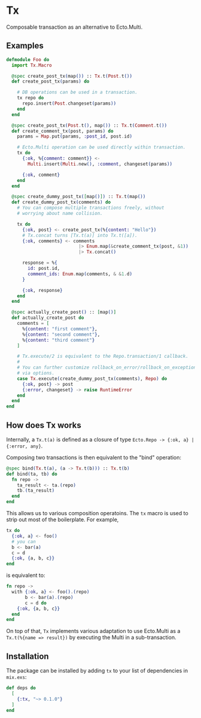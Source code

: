 # Tx

Composable transaction as an alternative to Ecto.Multi.

## Examples

``` elixir
defmodule Foo do
  import Tx.Macro

  @spec create_post_tx(map()) :: Tx.t(Post.t())
  def create_post_tx(params) do

    # DB operations can be used in a transaction.
    tx repo do
      repo.insert(Post.changeset(params))
    end
  end

  @spec create_post_tx(Post.t(), map()) :: Tx.t(Comment.t())
  def create_comment_tx(post, params) do
    params = Map.put(params, :post_id, post.id)

    # Ecto.Multi operation can be used directly within transaction.
    tx do
      {:ok, %{comment: comment}} <-
        Multi.insert(Multi.new(), :comment, changeset(params))

      {:ok, comment}
    end
  end

  @spec create_dummy_post_tx([map()]) :: Tx.t(map())
  def create_dummy_post_tx(comments) do
    # You can compose multiple transactions freely, without
    # worrying about name collision.

    tx do
      {:ok, post} <- create_post_tx(%{content: "Hello"})
      # Tx.concat turns [Tx.t(a)] into Tx.t([a]).
      {:ok, comments} <- comments
                           |> Enum.map(&create_comment_tx(post, &1))
                           |> Tx.concat()

      response = %{
        id: post.id,
        comment_ids: Enum.map(comments, & &1.d)
      }

      {:ok, response}
    end
  end

  @spec actually_create_post() :: [map()]
  def actually_create_post do
    comments = [
      %{content: "first comment"},
      %{content: "second comment"},
      %{content: "third comment"}
    ]

    # Tx.execute/2 is equivalent to the Repo.transaction/1 callback.
    #
    # You can further customize rollback_on_error/rollback_on_exception
    # via options.
    case Tx.execute(create_dummy_post_tx(comments), Repo) do
      {:ok, post} -> post
      {:error, changeset} -> raise RuntimeError
    end
  end
end
```

## How does Tx works

Internally, a `Tx.t(a)` is defined as a closure of type `Ecto.Repo -> {:ok, a} | {:error, any}`.

Composing two transactions is then equivalent to the "bind" operation:

``` elixir
@spec bind(Tx.t(a), (a -> Tx.t(b))) :: Tx.t(b)
def bind(ta, tb) do
  fn repo ->
    ta_result <- ta.(repo)
    tb.(ta_result)
  end
end
```

This allows us to various composition operatoins. The `tx` macro is used to strip out most of the boilerplate. For example,

``` elixir
tx do
  {:ok, a} <- foo()
  # you can
  b <- bar(a)
  c = d
  {:ok, {a, b, c}}
end
```

is equivalent to:

``` elixir
fn repo ->
  with {:ok, a} <- foo().(repo)
       b <- bar(a).(repo)
       c = d do
    {:ok, {a, b, c}}
  end
end
```

On top of that, `Tx` implements various adaptation to use Ecto.Multi as a `Tx.t(%{name => result})` by executing the Multi in a sub-transaction.

## Installation

The package can be installed by adding `tx` to your list of dependencies in `mix.exs`:

```elixir
def deps do
  [
    {:tx, "~> 0.1.0"}
  ]
end
```
